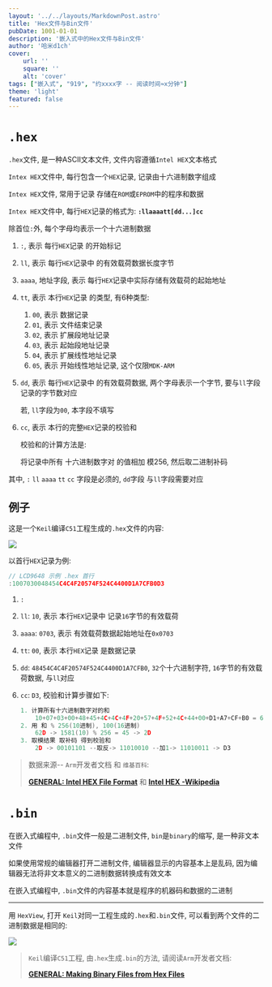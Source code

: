 ```yaml
---
layout: '../../layouts/MarkdownPost.astro'
title: 'Hex文件与Bin文件'
pubDate: 1001-01-01
description: '嵌入式中的Hex文件与Bin文件'
author: '哈米d1ch'
cover:
    url: ''
    square: ''
    alt: 'cover'
tags: ["嵌入式", "919", "约xxxx字 -- 阅读时间≈x分钟"]
theme: 'light'
featured: false
---
```


# `.hex`

`.hex`文件, 是一种ASCII文本文件, 文件内容遵循`Intel HEX`文本格式

`Intex HEX`文件中, 每行包含一个`HEX`记录, 记录由十六进制数字组成

`Intex HEX`文件, 常用于记录 存储在`ROM`或`EPROM`中的程序和数据

`Intex HEX`文件中, 每行`HEX`记录的格式为: **`:llaaaatt[dd...]cc`**

除首位`:`外, 每个字母均表示一个十六进制数据

1. `:`, 表示 每行`HEX`记录 的开始标记

2. `ll`, 表示 每行`HEX`记录中 的有效载荷数据长度字节

3. `aaaa`, 地址字段, 表示 每行`HEX`记录中实际存储有效载荷的起始地址

4. `tt`, 表示 本行`HEX`记录 的类型, 有6种类型:

    1. `00`, 表示 数据记录
    2. `01`, 表示 文件结束记录
    3. `02`, 表示 扩展段地址记录
    4. `03`, 表示 起始段地址记录
    5. `04`, 表示 扩展线性地址记录
    6. `05`, 表示 开始线性地址记录, 这个仅限`MDK-ARM`

5. `dd`, 表示 每行`HEX`记录中 的有效载荷数据, 两个字母表示一个字节, 要与`ll`字段记录的字节数对应

    若, `ll`字段为`00`, 本字段不填写

6. `cc`, 表示 本行的完整`HEX`记录的校验和

    校验和的计算方法是: 

    将记录中所有 十六进制数字对 的值相加 模256, 然后取二进制补码

其中, `:` `ll` `aaaa` `tt` `cc` 字段是必须的, `dd`字段 与`ll`字段需要对应

## 例子

这是一个`Keil`编译`C51`工程生成的`.hex`文件的内容:

![](https://dxyt-july-image.oss-cn-beijing.aliyuncs.com/202409192300800.webp)

以首行`HEX`记录为例:

```cpp
// LCD9648 示例 .hex 首行
:1007030048454C4C4F20574F524C4400D1A7CFB0D3
```

1. `:`

2. `ll`: `10`, 表示 本行`HEX`记录中 记录`16`字节的有效载荷

3. `aaaa`: `0703`, 表示 有效载荷数据起始地址在`0x0703`

4. `tt`: `00`, 表示 本行`HEX`记录 是数据记录

5. `dd`: `48454C4C4F20574F524C4400D1A7CFB0`, `32`个十六进制字符, `16`字节的有效载荷数据, 与`ll`对应

6. `cc`: `D3`, 校验和计算步骤如下:

    ```cpp
    1. 计算所有十六进制数字对的和
        10+07+03+00+48+45+4C+4C+4F+20+57+4F+52+4C+44+00+D1+A7+CF+B0 = 62D
    2. 用 和 % 256(10进制), 100(16进制)
        62D -> 1581(10) % 256 = 45 -> 2D
    3. 取模结果 取补码 得到校验和
    	2D -> 00101101 --取反-> 11010010 --加1-> 11010011 -> D3
    ```

> 数据来源-- `Arm`开发者文档 和 `维基百科`:
>
> [**GENERAL: Intel HEX File Format**](https://developer.arm.com/documentation/ka003292/latest) 和 [**Intel HEX -Wikipedia**](https://en.wikipedia.org/wiki/Intel_HEX)

# `.bin`

在嵌入式编程中, `.bin`文件一般是二进制文件, `bin`是`binary`的缩写, 是一种非文本文件

如果使用常规的编辑器打开二进制文件, 编辑器显示的内容基本上是乱码, 因为编辑器无法将非文本意义的二进制数据转换成有效文本

在嵌入式编程中, `.bin`文件的内容基本就是程序的机器码和数据的二进制

---

用 `HexView`, 打开 `Keil`对同一工程生成的`.hex`和`.bin`文件, 可以看到两个文件的二进制数据是相同的:

![](https://dxyt-july-image.oss-cn-beijing.aliyuncs.com/202409192251147.webp)

> `Keil`编译`C51`工程, 由`.hex`生成`.bin`的方法, 请阅读`Arm`开发者文档:
>
> [**GENERAL: Making Binary Files from Hex Files**](https://developer.arm.com/documentation/ka003932/latest)